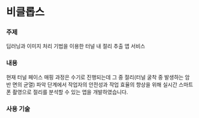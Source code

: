 # 비클롭스

### 주제
딥러닝과 이미지 처리 기법을 이용한 터널 내 절리 추출 앱 서비스

### 내용
현재 터널 페이스 매핑 과정은 수기로 진행되는데 그 중 절리(터널 굴착 중 발생하는 암반 면의 균열) 파악 단계에서 작업자의 안전성과 작업 효율의 향상을 위해 실시간 스마트폰 촬영으로 절리를 분석할 수 있는 앱을 개발하였습니다.

### 사용 기술
